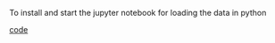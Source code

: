 
To install and start the jupyter notebook for loading the data in python

[code](https://github.com/gviejo/ipn-neuroseries)

